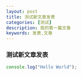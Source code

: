 ```yaml
---
layout: post
title: 测试新文章发表
categories: [测试]
description: 我的第一篇文章
keywords: 发表,文章
---
```


### 测试新文章发表

```javascript
console.log("Hollo World");
```
